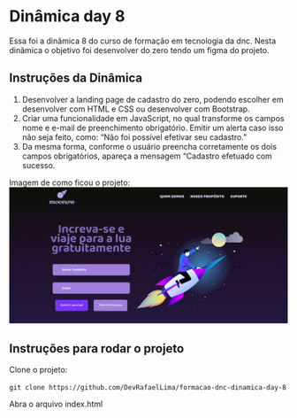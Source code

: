 # Dinâmica day 8

Essa foi a dinâmica 8 do curso de formação em tecnologia da dnc. Nesta dinâmica o objetivo foi desenvolver do zero tendo um figma do projeto.

## Instruções da Dinâmica

1. Desenvolver a landing page de cadastro do zero, 
podendo escolher em desenvolver com HTML e CSS 
ou desenvolver com Bootstrap.
2. Criar uma funcionalidade em JavaScript, no qual 
transforme os campos nome e e-mail de preenchimento 
obrigatório. Emitir um alerta caso isso não seja feito, 
como: “Não foi possível efetivar seu cadastro.”
3. Da mesma forma, conforme o usuário preencha 
corretamente os dois campos obrigatórios, apareça 
a mensagem “Cadastro efetuado com sucesso.


Imagem de como ficou o projeto: 
![](./imgs/site.png)

## Instruções para rodar o projeto

Clone o projeto: 

```git clone https://github.com/DevRafaelLima/formacao-dnc-dinamica-day-8```

Abra o arquivo index.html

